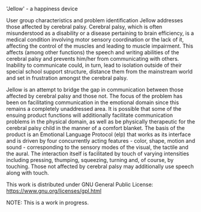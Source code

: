 'Jellow' - a happiness device

User group characteristics and problem identification
Jellow addresses those affected by cerebral palsy. Cerebral palsy, which is often misunderstood as a disability or a disease pertaining to brain efficiency, is a medical condition involving motor sensory coordination or the lack of it, affecting the control of the muscles and leading to muscle impairment.
This affects (among other functions) the speech and writing abilities of the cerebral palsy and prevents him/her from communicating with others.
Inability to communicate could, in turn, lead to isolation outside of their special school support structure, distance them from the mainstream world and set in frustration amongst the cerebral palsy.

Jellow is an attempt to bridge the gap in communication between those affected by cerebral palsy and those not. The focus of the problem has been on facilitating communication in the emotional domain since this remains a completely unaddressed area. It is possible that some of the ensuing product functions will additionally facilitate communication problems in the physical domain, as well as be physically therapeutic for the cerebral palsy child in the manner of a comfort blanket. The basis of the product is an Emotional Language Protocol (elp) that works as its interface and is driven by four concurrently acting features - color, shape, motion and sound - corresponding to the sensory modes of the visual, the tactile and the aural. The interaction itself is facilitated by touch of varying intensities including pressing, thumping, squeezing, turning and, of course, by touching. Those not affected by cerebral palsy may additionally use speech along with touch.

This work is distributed under GNU General Public License: https://www.gnu.org/licenses/gpl.html

NOTE: This is a work in progress.